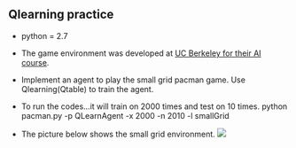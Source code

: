 ## Qlearning practice
- python = 2.7
- The game environment was developed at [UC Berkeley for their AI course](http://ai.berkeley.edu/).
- Implement an agent to play the small grid pacman game. Use Qlearning(Qtable) to train the agent.
- To run the codes...it will train on 2000 times and test on 10 times.
python pacman.py -p QLearnAgent -x 2000 -n 2010 -l smallGrid

- The picture below shows the small grid environment.
![](https://i.imgur.com/JBZG6sF.png)
